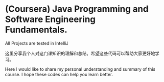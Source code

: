 # (Coursera) Java Programming and Software Engineering Fundamentals. 
All Projects are tested in IntelliJ

这里分享我个人对这门课知识的理解和总结。希望这些代码可以帮助大家更好地学习。

Here I would like to share my personal understanding and summary of this course. I hope these codes can help you learn better.

